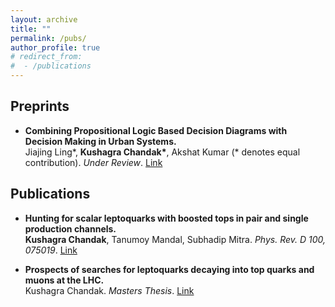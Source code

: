 ```yaml
---
layout: archive
title: ""
permalink: /pubs/
author_profile: true
# redirect_from:
#  - /publications
---
```

## Preprints

* **Combining Propositional Logic Based Decision Diagrams with Decision Making in Urban Systems.** <br/>
Jiajing Ling\*, **Kushagra Chandak\***, Akshat Kumar (\* denotes equal contribution). *Under Review*. [Link](https://arxiv.org/abs/2011.04405)

## Publications

* **Hunting for scalar leptoquarks with boosted tops in pair and single production channels.** <br/>
**Kushagra Chandak**, Tanumoy Mandal, Subhadip Mitra. *Phys. Rev. D 100, 075019*. [Link](https://journals.aps.org/prd/abstract/10.1103/PhysRevD.100.075019)

* **Prospects of searches for leptoquarks decaying into top quarks and muons at the LHC.** <br/>
Kushagra Chandak. *Masters Thesis*. [Link](http://web2py.iiit.ac.in/research_centres/publications/view_publication/mastersthesis/809)

